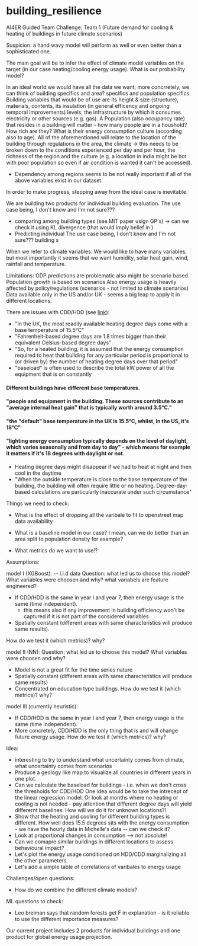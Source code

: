 # building_resilience
AI4ER Guided Team Challenge: Team 1 (Future demand for cooling &amp; heating of buildings in future climate scenarios)

Suspicion: a hand wavy model will perform as well or even better than a sophisticated one.

The main goal will be to infer the effect of climate model variables on the target (in our case heating/cooling energy usage). 
What is our probability model? 

In an ideal world we would have all the data we want; more concrretely, we can think of building specifics and area? specifics and population specifics. Building variables that would be of use are its height & size (structure), materials, contents, its insulation (in general efficency and ongoing temporal improvements) levels, the infrastructure by which it consumes electricity or other sources (e.g. gas). A Population (also occupancy rate) that resides in a building will matter - how many people are in a houshold? How rich are they? What is their energy consumption culture (according also to age). All of the aforementioned will relate to the location of the building through regulations in the area, the climate -> this needs to be broken down to the conditions experienced per day and per hour, the richness of the region and the culture (e.g. a location in india might be hot with poor population so even if air condition is wanted it can't be accessed). 
 - Dependency among regions seems to be not really important if all of the above variables exist in our dataset. 
 
In order to make progress, stepping away from the ideal case is inevitable.

We are building two products for individual building evaluation. 
The use case being, I don't know and I'm not sure??? 
 - comparing among building types (see MIT paper usign GP's) -> can we check it using KL divergence (that would imply belief in )
 - Predicting individual 
The use case being, I don't know and I'm not sure??? building s

When we refer to climate variables. We would like to have many variables, but most importantly it seems that we want humidity, solar heat gain, wind, rainfall and temperature. 

Limitations: 
GDP predictions are problematic also might be scenario based
Population growth is based on scenarios 
Also energy usage is heavily affected by policy/regulations (scenarios - not limited to climate scenarios)
Data available only in the US and/or UK - seems a big leap to apply it in different locations. 

There are issues with CDD/HDD (see [link](https://www.energylens.com/articles/degree-days)):
+ "In the UK, the most readily available heating degree days come with a base temperature of 15.5°C"
+ "Fahrenheit-based degree days are 1.8 times bigger than their equivalent Celsius-based degree days"
+ "So, for a heated building, it is assumed that the energy consumption required to heat that building for any particular period is proportional to (or driven by) the number of heating degree days over that period"
+ "baseload" is often used to describe the total kW power of all the equipment that is on constantly
#### Different buildings have different base temperatures.
#### "people and equipment in the building. These sources contribute to an "average internal heat gain" that is typically worth around 3.5°C."
#### "the "default" base temperature in the UK is 15.5°C, whilst, in the US, it's 18°C"
####  "lighting energy consumption typically depends on the level of daylight, which varies seasonally and from day to day" - which means for example it matters if it's 18 degrees with daylight or not.
+ Heating degree days might disappear if we had to heat at night and then cool in the daytime
+ "When the outside temperature is close to the base temperature of the building, the building will often require little or no heating. Degree-day-based calculations are particularly inaccurate under such circumstance"

Things we need to check: 

- What is the effect of dropping all the varibale to fit to openstreet map data availability

* What is a baseline model in our case? I mean, can we do better than an area split to population density for example? 

* What metrics do we want to use!? 

Assumptions: 

model I (XGBoost):
 -- i.i.d data
Question: what led us to choose this model?
What variables were choosen and why? what variabels are feature engineered? 
 - If CDD/HDD is the same in year I and year 7, then energy usage is the same (time independent). 
   - this means also if any improvement in building efficiency won't be captured if it is not part of the considered variables  
 - Spatially constant (different areas with same characteristics will produce same results).
 
How do we test it (which metrics)? why?
 
model II (NN):
Question: what led us to choose this model? 
What variables were choosen and why?
- Model is not a great fit for the time series nature 
- Spatially constant (different areas with same characteristics will produce same results)
- Concentrated on education type buildings.
How do we test it (which metrics)? why?

model III (currently heuristic): 
- If CDD/HDD is the same in year I and year 7, then energy usage is the same (time independent).
-  More concretely, CDD/HDD is the only thing that is and will change future energy usage. 
How do we test it (which metrics)? why?


Idea:
- interesting to try to understand what uncertainty comes from climate, what uncertainty comes from scenarios
- Produce a geology like map to visualize all countries in different years in one plot.
- Can we calculate the baseload for buildings - i.e. when we don't cross the thresholds for CDD/HDD
   One idea would be to take the intrecept of the linear regression model. Or look at months where no heating or cooling is not needed - pay attention that different degree days will yield differernt baselines. How will we do it for unknown locations?!
 - Show that the heating and cooling for different building types is different. 
 How well does 15.5 degrees sits with the energy consumption - we have the hourly data in Michelle's data -- can we check it?
 - Look at proportional changes in consumption --> not absolute!
 - Can we comapre similar buildings in different locations to assess behavioural impact? 
 - Let's plot the energy usage conditioned on HDD/CDD marginalizing all the other parameters.
 - Let's add a simple table of correlations of varibales to energy usage

Challenges/open questions: 
- How do we combine the different climate models?

ML questions to check: 
- Leo breiman says that random forests get F in explanation - is it reliable to use the different importance measures? 



Our current project includes 2 products for individual buildings and one product for global energy usage projection.





